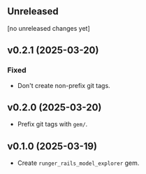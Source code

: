 ## Unreleased
[no unreleased changes yet]

## v0.2.1 (2025-03-20)
### Fixed
- Don't create non-prefix git tags.

## v0.2.0 (2025-03-20)
- Prefix git tags with `gem/`.

## v0.1.0 (2025-03-19)
- Create `runger_rails_model_explorer` gem.
